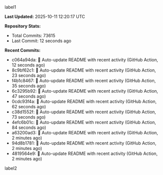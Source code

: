 
label1 
<!-- ACTIVITY_START -->
**Last Updated:** 2025-10-11 12:20:17 UTC

**Repository Stats:**
- Total Commits: 73615
- Last Commit: 12 seconds ago

**Recent Commits:**
- c064a94da: 🤖 Auto-update README with recent activity (GitHub Action, 12 seconds ago)
- 8c9bf62c1: 🤖 Auto-update README with recent activity (GitHub Action, 23 seconds ago)
- f4b1c8467: 🤖 Auto-update README with recent activity (GitHub Action, 35 seconds ago)
- 6c3295b92: 🤖 Auto-update README with recent activity (GitHub Action, 47 seconds ago)
- 0cdc93f4a: 🤖 Auto-update README with recent activity (GitHub Action, 62 seconds ago)
- c38d1552f: 🤖 Auto-update README with recent activity (GitHub Action, 73 seconds ago)
- 4efc6b01c: 🤖 Auto-update README with recent activity (GitHub Action, 84 seconds ago)
- a63200ad3: 🤖 Auto-update README with recent activity (GitHub Action, 2 minutes ago)
- 94d8b1781: 🤖 Auto-update README with recent activity (GitHub Action, 2 minutes ago)
- 4819564e9: 🤖 Auto-update README with recent activity (GitHub Action, 2 minutes ago)
<!-- ACTIVITY_END -->

label2
